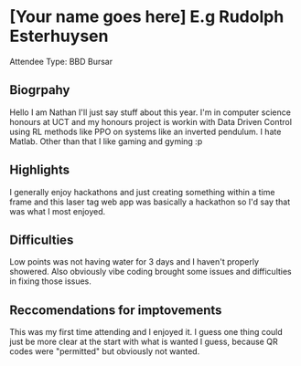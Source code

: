 # [Your name goes here] E.g Rudolph Esterhuysen

Attendee Type: BBD Bursar

## Biogrpahy

Hello I am Nathan I'll just say stuff about this year. I'm in computer science honours at UCT and my honours project is workin with Data Driven Control using RL methods like PPO on systems like an inverted pendulum. I hate Matlab. Other than that I like gaming and gyming :p

## Highlights

I generally enjoy hackathons and just creating something within a time frame and this laser tag web app was basically a hackathon so I'd say that was what I most enjoyed.

## Difficulties

Low points was not having water for 3 days and I haven't properly showered. Also obviously vibe coding brought some issues and difficulties in fixing those issues.

## Reccomendations for imptovements

This was my first time attending and I enjoyed it. I guess one thing could just be more clear at the start with what is wanted I guess, because QR codes were "permitted" but obviously not wanted.
